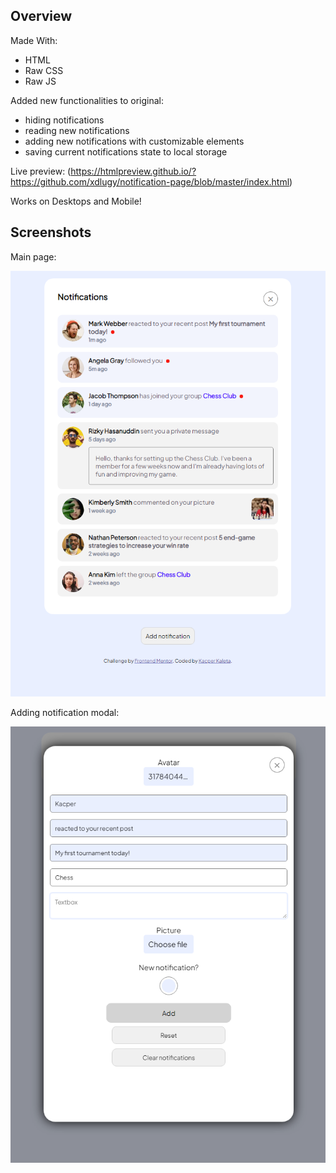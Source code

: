 ## Overview
Made With:
 - HTML
 - Raw CSS
 - Raw JS

Added new functionalities to original:
 - hiding notifications
 - reading new notifications
 - adding new notifications with customizable elements
 - saving current notifications state to local storage

Live preview:
(https://htmlpreview.github.io/?https://github.com/xdlugy/notification-page/blob/master/index.html)

Works on Desktops and Mobile!

## Screenshots
Main page:

![](/assets/images/Screenshot_5.png)

Adding notification modal:

![](/assets/images/Screenshot_6.png)
